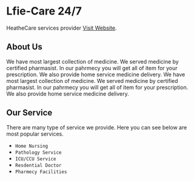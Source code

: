 # Lfie-Care 24/7 

HeatheCare services provider [Visit Website](https://life-care-4bbbe.web.app/).

## About Us

We have most largest collection of medicine. We served medicine by certified pharmasist. In our pahrmecy you will get all of item for your prescription. We also provide home service medicine delivery. We have most largest collection of medicine. We served medicine by certified pharmasist. In our pahrmecy you will get all of item for your prescription. We also provide home service medicine delivery.   


## Our Service

There are many type of service we provide. Here you can see below are most popular services.  

* `Home Nursing`
* `Pathology Service `
* `ICU/CCU Service`
* `Resdential Doctor`
* `Pharmecy Facilities`
